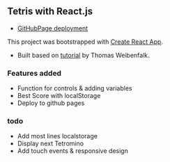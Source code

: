 ## Tetris with React.js

- [GitHubPage deployment](https://loiskouninef.github.io/Tetris_React)

This project was bootstrapped with [Create React App](https://github.com/facebook/create-react-app).

- Built based on [tutorial](https://www.youtube.com/watch?v=ZGOaCxX8HIU&t=2819s&ab_channel=freeCodeCamp.org) by Thomas Weibenfalk.

### Features added
- Function for controls & adding variables
- Best Score with localStorage
- Deploy to github pages

### todo
- Add most lines localstorage
- Display next Tetromino
- Add touch events & responsive design
